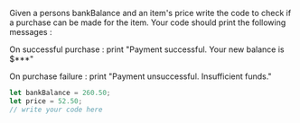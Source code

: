 Given a persons bankBalance and an item's price write the code to check if a purchase can be made for the item. Your code should print the following messages :

On successful purchase : print "Payment successful. Your new balance is $***"

On purchase failure : print "Payment unsuccessful. Insufficient funds."

```js
let bankBalance = 260.50;
let price = 52.50;
// write your code here
```
